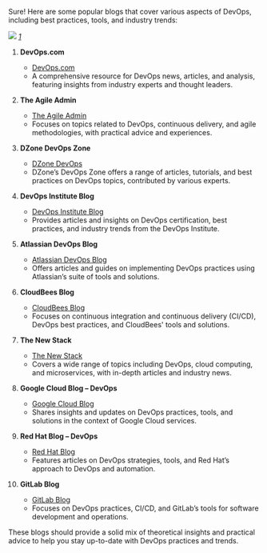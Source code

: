 Sure! Here are some popular blogs that cover various aspects of DevOps, including best practices, tools, and industry trends:
<div class="container">
<img src="/display-markdown-master/img/Diagram-drawio.png"/>
 <!-- download icon -->
  <a href="https://viewer.diagrams.net/?tags=%7B%7D&lightbox=1&highlight=0000ff&edit=_blank&layers=1&nav=1#R%3Cmxfile%3E%3Cdiagram%20name%3D%22Page-1%22%20id%3D%22X0izi7nJEwgqk9eCMMi-%22%3E3VtXk%2BJIEv4187gbQqaneQREgxhKNCCM9HIBghVyQLQEMr%2F%2BMsvIQPf0TsQ93W7MIJXNSvOlKc0PZRDno4%2Fd9UQuh2P0Q5YO%2BQ9F%2FyHLrz9V%2BBsbCtagKrzB%2B%2FAPrKlTNyz98sgbJd568w%2FHpDUwvVyi1L%2B2G93L%2BXx001bb7uPjkrWH%2FXOJ2rted97xqWHp7qLn1o1%2FSE%2B8tfPSrTvGR9878a1f5Z%2BsI96JwfwkyWl3uGSNJmX4Qxl8XC4pe4rzwTFC3gm%2BsHlvX%2FRWhH0cz%2Bm%2FmSB%2FzMK%2FXob%2FpPZf3f%2F86ibRyPn4i69y30U3fmBObFoIDgDdV3z0Y8qq%2Fv34kfrAoOluf4zeL4mf%2Bpcz9O8vaXqJYUCEHf2dG3ofl9v5MLhElw%2B6lPIP%2Fa%2BxRi%2FyPZybXq7QukuuTIT%2F%2BPkRqO7TLXuiVRIt8HzYpbsfSo%2B9ym%2FJ3fsh9%2FMYzjt4H5uyU%2FTV%2FSa%2FueU1sEvJ340Xkqtf7lPZLJzNm7TbOpEtd9P9pntzC%2B3uxu59fyaB4VfzwtY8pd9x4%2By2VybnqbwIpvI6cTadaH9elNNyeCPLV98Yn9L9SCtncXTbKWZgb%2FvR%2B3JyOYwX2cx%2FvR%2BUgzJt9E3jbuEU3ZsN67hK%2F2TL63Iq1%2F0NWgpnZHeN%2BCQdxr2XadGFldzboSSMnnKozazwTnTjDidI3XgRT7emBrSdjoMOnI%2FUtJ3NuzOKsr28uDZpc%2BVuuNv2oS%2B8wTOc1YwcpE9e3fbxWppKi9Vi0C1xnjuCsUspm8YLyRkY3nHUSYB3L67inJ%2FOe3ZLds7Xgui9bKqgbKo5vzmTkcH4O67Z4IO6HwF%2FWnKBXQpNIVyGxAq12bLLxsE%2Bh3hduHJ03weST5ZqDmtdHV3ycV1i9TQShBK27eO0tOW3zLGusrOdlDvQi%2FelkU2DsJgGxPulGxLRVx1TtxNDB9osLyU6SYk1vML8mi%2FWNdzLJpUp8OJ0PK8LZ93196Ouv1VMCc52Qp6Kc%2BEe7tgD%2BYRdI%2BhnxwHSHEUHaXI%2FAp1k0MsM3ZWnwbwwdBt%2BUZamdNzkuH60j99g7VVqx2%2FBTj4Ue2V9c%2FTrzdm63idzfzJeZi9M31Zd49wvnK0ZuWcnMgI1NpTTaVbmzfPQszhj54pr2ijL0boA20n2itE1fCKDtuIf3xhNQAaLyI27mb0xrwd6piG0O9fDoJPa28l5t1GB1q50GHVTPDvQE%2B%2B2c7DDN9C16DaFcznnOczrPc1z4%2Bi8G3%2FeB%2BtlfL0zjAvhPQE5nvagx9CeE%2BCro6yvQLu0l3Og8e1Gzx8MM6ETwMvU2Szk3WatcN2QH3QjOGwngB%2BaBHSejpt1ATIoD7GbEz0sZtYc6KrtdxabKN8OGaiaqa%2FymUUe%2BzXol8yBCn1hx7SG7f5zH3RlfXdHINvtQuPna9IDfD5Ernw6OaOuAv3FQ7%2By22jhXnHT3QjOLp8kygt9qHw1DuSg7jad6zFehzj2q3EHGXnsIf%2BAT70Hug8wZ3E%2FFB08fzoD3sO8D1c2T%2B5o9QJzb0jvdAv64Uvqwx4ve5nqhjoNXMkMehKhfOn6u3gdALbc96h%2FGy1wLLAPC%2FYeUz4FINe7C3ZuyE5M%2F%2FcND3hzP4Bd7DagN7Fz2o%2FNWs%2Bz8BXwqMLDWayd9pt1SO2vrGzhDGcDXkwEXiCPJdQfV3ZA3yWwoQXSU%2B5Hb5Kz9FKQZ0bA6xA%2F489ENUu782tpgI%2Ba%2BKZqW8nkfby4HkZ5xFcHj7RIHGuYzSxDNgc4cjV6OztLKX8fdHlvTTf4N6qzjjK5H7a9wgzmKVkCdoxB589mDDiT4qqMzvx0GK0uz3Thc%2Bi%2F%2B3ZwHA1%2FDubh62EUSYAnHuXXmVHIzm3LRqD1KZ4t%2BwPEM%2BOtwjPv1xDsfjwBnwo82Myvn9A8eR%2B5bN2Y4hTu35laRnP%2F33JlxrginyJnO7%2Fh7M92GViVxMrdCDUK%2BOlLZUPqk9%2Bf1M3gpBZYTHQYqMBZG7SE9TcphX0ye7u48L3oM5%2F%2FaIWgmdrN2SC3jNRW1sUhfpMASSJu0eVhHCWozU4cJXv9EoDnU2bDuTIDD4ZStqyVAugtT3XvRvS1AV4OfwkZZBJ4tWKvD7Vp0OtMdVJOg2FnpxOwHpIbg56HfyzuBab6PJ8GE2Ja7o2UdjIDLTC3F4%2Btv4L14U%2FQ0%2ByylxBfVWYDCb2fCu03YtmpCR7U9LMO7CEvwSNOA6OwCxzjwpge6y%2F4HAvnuKwtsgvTVztkyegxRiQDyd%2FM0sN9ytlSomuyffic2CsAOVVzRIDmENdPSAFIWmQZnPM2s9yEjDzw0Cttr7vwPk9M7B%2FbQNdQsfT2mY6%2BcW9p2qB7br0L7TybF0Qx0C8FzgDowqwbo6E9yIhbWALyjn7ppEB%2BA3IncB6gc16agXf9A13rtHXN%2FVNde0Ty%2F4GuEZCBl5jBKSADiPIQWYC2qdW7gR3Bu4HvqtAt0JWqn9B%2BotGxdO5Kc4tqTlG3T0o6vgwTwsdN9X7A%2BkG%2BdC%2F2O8P3YKLDfJAlRjFeDrqA42SqC4EBtLo38w10SrdB78EWQFdADjfTCpm%2BDfpwFhw7T9hvSMeA7SizDc6D9SgtWU7pZ33abMT7fLYPWfI1QD%2FpPGwbqBKOYWdBGnu4L30G3gBPsvY4%2Bu7he9HgIfA85LTx%2FQdqZ7akvAoo71ibxPicCblIbA9J7FHUfGVjTSvicqT9OVtz3ng%2BNfqFLMSaofYgZzwD%2Fioz5IUFmU%2B1vs3nU96CNwK7XlE8UplccF2hWx6jsQAaQI6z8cWflk0Mz%2B5O%2BXtMB2xSvvHEiI3ZTHfz6UAqAX802Ftre%2BFvfI5KHn2O%2BqnPARuHKE3aDXh2gc86X8FvRz8QOWNGFUCEWkw3Zgci79NhDF4VoxmIlFxloQFWYLRy3Y%2ByF6PsZWZ5GpplAlEQ4EcoVTytZFLZnl3Z2WzQxNpKR7C%2F5DqQUh3bkgf7ZfbO7JZoXN4dlLddCN1pypvp8rykdgK%2BVlWFnYBdMp3UAUuDhUVQ1lTvskzoREO%2FhI3gr8bGDMEuI267rrDLUvTNrBPvs%2Fk%2BQ76G0EtqNwxT2Fm4LTMdN2NS2001jr6rzAYaPOS4wviXZdzOKa8qO9cFvhm1%2FdG5HP%2F0BkbqNUZWGKpTHBB2Jp7VRn8lC74m8Kkt5wo%2FGbbmSDefL%2FP5WmW7ZQQeTC0BR1EuaNOgW0RhsiENez29GP5r225ep7L70CKiUsxIQNfBn4Xp7JuolAQgR4hbgAbIplfw7Gpk2YpK0f6ZzS3Z%2BtyfsqxLX%2FnvkXlxNmuMR%2BQZYAfvf7LzPuzocS9Mn%2FkK7mNedt%2FHWmQri7vrdzDnk8Hjdtx4xXLPOv%2BOd5s8mfkkI7qrLnQX82vEEBOQAiUhEYyzN6SFmDOK9MKK%2BwaNgIS1DglH0Dn89nLqyahWw1o4bmsXsyVoAPVMQ4H0KFEeqRnQxqOqkVdQa9uQvNJeupdAaTo2pW1vtoQRmhl6GKnJB18CT7vqQJQHv4sXo6JPwrysBPogYgtxHLUM9jth1kitpNJQiE75Pkg387YJH0etZoe%2Fsffo6WqPp6P3FqghvJuw4n7ZHtsTHv%2FCLTNp0zSRgX8lkSGKgKiV7f1MU4OWhmeuECAXUYOw%2Bsr6xzxi4GuZo8%2FHVcgyFv21B2%2FQzK2%2BbwDNOZEbdPIo4Gkstp9tgUpN1BC%2Fktv25BIfx%2FhrifMyuQq5u02E%2BlzWGI1jNKyCLmC20tlT9MHM4C2oopYqehlqFVrB827QWjOtoxMjrfj9uAaNEiu7EXops0wCor%2BSgO0Aolg001FIkUmQWWjmGTOeIeivrTLPNKnpC7y08iBlKOwWz6HV3k9EZh63PYnbF3qdOuKsolg8w1J4GBwbalxXWJQkzokRJ%2BXDImhF20vu2ZeUJwzR66ha5mPziqf02a09az1WaezVqZ4pVjD%2BcmzKubdFWVNcqaNMj3u2CnsURpOLXoZ7NObdapwZMk9G6W96VB6tYL8vichaY3QtysrT08gbeZNR3ogoG%2BSVc4%2Be8zE8Kh8%2BePoh12nqOStambzFObFdRL4MSwX%2F5iXqioe60mHZR%2FUOumbz90qXXgAjCxNohCgIsabKIp4w4Pyt7VObBNugOv2MC712dkNtUaps6zsceLL7Khsj2hdzCvc5UnnAWIpXF9CpHHxVamJ0UUWiWUozriXLwLheJo3spKgxYXKhNFXY3MCCKit6nI%2B%2FzhftRPgoub0ulwU%2Fi5A581nh5z4LdYlWHibCxzz7gQHF5tZ7lRmORNSZNX7nYs02rlI9sTWgv9yxaPjCeNCwo2ffJddyefKnmJU19VMBu2rr6%2BP7GPESqz2o%2Byu0n6KWncCUeVJjmauxyP0BC4XPrrJ6wAaL2yaz3bS2bYGpPSEHFrWibhZij14DP4cai608luGItSy%2BVgsjn3G6kfnIvL96ZhlIM7saVpE%2FVrFIKTLoKvNVqghdYCuvmtQ%2BgGcA7GxKGxfnFR8%2BxdDNt9gZVPFmHSMWLGNi%2BG2Xj1UNjpMUB4fac2WiUdlYcszgcxh%2FuH9r7GWyvQoWZ550EqxuBGJZk2INSUgwh2gf3%2FFsRuvdLCffZxztKkG79%2FEN7x1LFW%2Bhlf7zxbm4BT9%2BpMe80cQv0kfHS3xMPwoYInpf%2BKU%2B%2F6rhlb9mjU8ElNe%2FO6%2Bs%2BdT4QKAjvgfY8S8TvGr1%2BvIeHvj9%2FR%2Fc5cv%2F93f50SH4zd1v0MsI3v1ustTZOvRuvr47%2FmbeoIv3eI178lOCVZvf3GfjnZ02Vdg42Kd5b4w25PN6ErG3UeRGr%2Fm%2Fv%2B8N0ba8GY1h539439ua%2B2%2Fve%2BtKuMi0LW2Od4uAdc8V6boad3bjbsfVhzIppPybahxiTWfKfPLDXVhj18Fue13Zm%2FzDeKNUXvGrCGNwGjpboHxjQta%2BDn99nuM%2FVQmHMmDtd%2Fd1JcQoGeAP0lbSG5Ei%2FPROqq4ywLr6F1UGUQd8rrNLq84MIsi6zg5ZSmAAOiJn3A5GXOB1OyatDEAWA54MqCkA3VXweLDrimZs4DlFf8Iiy%2FmNLHkbvQcJIdvJlLp229cJvWuBLIhpRUIs%2B0YA%2BWc6Iu6q8Y4Ivn5E3odq7NNNiYX3ePNvbkoA83WjMPUhxhsp%2BgLIyxRz8C94%2FVVF5w947QI%2F5sC%2FlcQj6Zup0%2BwLs0L0nuXUItC2ot4RtBnvo1jdDT28NUxnWEsGbYI5KvTj3ZQCEQV%2FrzItvIdjUQDw1AzsxORZG8yXzCLLac17BHuj1hVC1jZww8B7LxmjFVgT69uYVWCkBZktcJiuCfKyIKvFWjaMA33RgP4c5nVoLZN6Y4LRYFHdkwSrhOmVyGbmVBfoHSCrbMCevGaLtfKgRyPHGeMN3qEpsK6CUR%2F7Jbl4t8uVWKNT3bvw6MAu8esZV6ZRZ9CjeyJdjG80OmbZAc0%2B8D4Sec8qB3VkhjKhkQ5aMtqLwiIuF%2BwAbQLspsD2sMBaJY5lvMmafMV7Bgn4w3myojVNfuYOq8IZLPJYctlghKrT6C3HqBEjN5YJDzEixCyYRX6WLaI2vt%2BQ8k%2FQQjCy0fn%2BTK4ZYXQUjI6Q0eEL%2FiEdBqNjQ9i5QOawjpA56i%2BcgesLZAK0ush0M6cVELonrerB%2BbCtp%2BIapjVv1ImFnlD961A9AXtAPSFyltZ7uTK73xV8C9MG3zTkQcW3DdVp0HHOryVdW%2BH8ypksXc7boajaYPVOwfOjzD59joWtZAwD8X5SJ0mNlT2s%2BsD5FgGXfZNHCeURZDJMR5CXbwGvgvK57Fwm00tma%2FTuOmzwy4X1ba6fK1pHB91Fm0uFvvM5OIbLss%2FpEfbLZDZDXRb0WIDHwZqNK7LGOJI0xpW0mgXj6B4%2B36vx26gCCPoSSh%2FNPpF2yIqpbDjWwR6mTnUvZ2c2uD5GAbXJSs%2FodwIp5yH7BoHq45sOmQBdw0Qef%2F4s%2BJfTjIzerWKFDvUBK9VcB2k24NG7WCIT7gMzoUPc7wkdonqcMB3CqiLoesH5%2FcVzjSVNfZAa%2BjBMm3pDfQNgZu0bUCaVb0CZCN%2BQMLtDHlM7SHk%2Fpdkuv9I%2FYctsv0p2zB9w3aE6LnSL6anF5MOwJGNYInBOb%2BFOwnAHq5q0vaQZmCXwiCQVri2pXVFcq%2BhguNHERUaH8CmUjpPgJ9qmOhP8BNuc6aHAD6DN0xh%2BgL9orrUUtuzVPpLGMsIPUF3rcD0GHyGyUdDToKcwnwJn0l3mU3yM2tCn8POLGIl9MyIxfxMK35jDmhB5SArPrNGXYUWT%2BrR56Wms3ea452HlA%2FTZprpnlmBPOvxSO3D%2BPFZCr%2FTdVyUqRhF470PrFhDJgFWVTzfXr3VUVN1Qw%2FpffBXFviB5vrsqF9ZKBY2v7q448ig0uqB1d9QiW2ERCFgtvdVlUYopc9SnaCS4z6Maem%2BTsXH0q51qnYSvI7wARwYXtI7QG2CzxC8EqHRVGmHRuw9uhcwboMbVKO9TWjlq9ZJaA5EO7i2xbUUwAlMBYSAOpTefPNqC8y6xVilQGDQC1n%2F4auipAvFJxgHxWuv7nzq3Ed%2F55F995%2FOOX9Apc%2B9IvwVQO63vdUZR6Y7y09G63vayFmFsW3%2BFGeK3PRAxiy9kPcR06bmC4uKXB4O%2Bxr5tXj3fZcbafR9TXVB2m4W0g%2Bh5ht9Yjk7RbnO4HPAdv0IL5q0vNlpfUzVtoGw%2F02%2FEPVqG%2BR9VYpROuxLzU%2Fu7q35SjPn5t%2FTzk2KMov4tvfxxPQZe63%2B3Qfsa%2F%2FhFGf4X%3C%2Fdiagram%3E%3C%2Fmxfile%3E"><i class="fas fa-edit">1</i></a>
</div>

1. **DevOps.com**
   - [DevOps.com](https://devops.com/)
   - A comprehensive resource for DevOps news, articles, and analysis, featuring insights from industry experts and thought leaders.

2. **The Agile Admin**
   - [The Agile Admin](http://theagileadmin.com/)
   - Focuses on topics related to DevOps, continuous delivery, and agile methodologies, with practical advice and experiences.

3. **DZone DevOps Zone**
   - [DZone DevOps](https://dzone.com/devops)
   - DZone’s DevOps Zone offers a range of articles, tutorials, and best practices on DevOps topics, contributed by various experts.

4. **DevOps Institute Blog**
   - [DevOps Institute Blog](https://devopsinstitute.com/blog/)
   - Provides articles and insights on DevOps certification, best practices, and industry trends from the DevOps Institute.

5. **Atlassian DevOps Blog**
   - [Atlassian DevOps Blog](https://www.atlassian.com/devops)
   - Offers articles and guides on implementing DevOps practices using Atlassian’s suite of tools and solutions.

6. **CloudBees Blog**
   - [CloudBees Blog](https://cloudbees.com/blog)
   - Focuses on continuous integration and continuous delivery (CI/CD), DevOps best practices, and CloudBees' tools and solutions.

7. **The New Stack**
   - [The New Stack](https://thenewstack.io/)
   - Covers a wide range of topics including DevOps, cloud computing, and microservices, with in-depth articles and industry news.

8. **Google Cloud Blog – DevOps**
   - [Google Cloud Blog](https://cloud.google.com/blog/products/devops)
   - Shares insights and updates on DevOps practices, tools, and solutions in the context of Google Cloud services.

9. **Red Hat Blog – DevOps**
   - [Red Hat Blog](https://www.redhat.com/en/blog/devops)
   - Features articles on DevOps strategies, tools, and Red Hat’s approach to DevOps and automation.

10. **GitLab Blog**
    - [GitLab Blog](https://about.gitlab.com/blog/)
    - Focuses on DevOps practices, CI/CD, and GitLab’s tools for software development and operations.

These blogs should provide a solid mix of theoretical insights and practical advice to help you stay up-to-date with DevOps practices and trends.